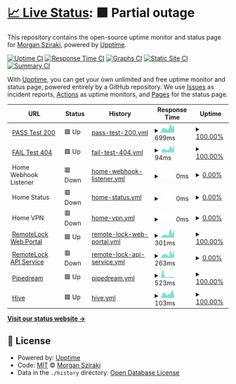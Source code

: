 # [📈 Live Status](https://morganism.dev): <!--live status--> **🟧 Partial outage**

This repository contains the open-source uptime monitor and status page for [Morgan Sziraki](git.morganism.dev), powered by [Upptime](https://github.com/upptime/upptime).

[![Uptime CI](https://github.com/morganism/upptime/workflows/Uptime%20CI/badge.svg)](https://github.com/morganism/upptime/actions?query=workflow%3A%22Uptime+CI%22)
[![Response Time CI](https://github.com/morganism/upptime/workflows/Response%20Time%20CI/badge.svg)](https://github.com/morganism/upptime/actions?query=workflow%3A%22Response+Time+CI%22)
[![Graphs CI](https://github.com/morganism/upptime/workflows/Graphs%20CI/badge.svg)](https://github.com/morganism/upptime/actions?query=workflow%3A%22Graphs+CI%22)
[![Static Site CI](https://github.com/morganism/upptime/workflows/Static%20Site%20CI/badge.svg)](https://github.com/morganism/upptime/actions?query=workflow%3A%22Static+Site+CI%22)
[![Summary CI](https://github.com/morganism/upptime/workflows/Summary%20CI/badge.svg)](https://github.com/morganism/upptime/actions?query=workflow%3A%22Summary+CI%22)

With [Upptime](https://upptime.js.org), you can get your own unlimited and free uptime monitor and status page, powered entirely by a GitHub repository. We use [Issues](https://github.com/morganism/upptime/issues) as incident reports, [Actions](https://github.com/morganism/upptime/actions) as uptime monitors, and [Pages](https://morganism.dev) for the status page.

<!--start: status pages-->
<!-- This summary is generated by Upptime (https://github.com/upptime/upptime) -->
<!-- Do not edit this manually, your changes will be overwritten -->
<!-- prettier-ignore -->
| URL | Status | History | Response Time | Uptime |
| --- | ------ | ------- | ------------- | ------ |
| <img alt="" src="https://icons.duckduckgo.com/ip3/git.morganism.dev.ico" height="13"> [PASS Test 200](https://git.morganism.dev/upptime) | 🟩 Up | [pass-test-200.yml](https://github.com/morganism/upptime/commits/HEAD/history/pass-test-200.yml) | <details><summary><img alt="Response time graph" src="./graphs/pass-test-200/response-time-week.png" height="20"> 699ms</summary><br><a href="https://git.morganism.dev/history/pass-test-200"><img alt="Response time 609" src="https://img.shields.io/endpoint?url=https%3A%2F%2Fraw.githubusercontent.com%2Fmorganism%2Fupptime%2FHEAD%2Fapi%2Fpass-test-200%2Fresponse-time.json"></a><br><a href="https://git.morganism.dev/history/pass-test-200"><img alt="24-hour response time 970" src="https://img.shields.io/endpoint?url=https%3A%2F%2Fraw.githubusercontent.com%2Fmorganism%2Fupptime%2FHEAD%2Fapi%2Fpass-test-200%2Fresponse-time-day.json"></a><br><a href="https://git.morganism.dev/history/pass-test-200"><img alt="7-day response time 699" src="https://img.shields.io/endpoint?url=https%3A%2F%2Fraw.githubusercontent.com%2Fmorganism%2Fupptime%2FHEAD%2Fapi%2Fpass-test-200%2Fresponse-time-week.json"></a><br><a href="https://git.morganism.dev/history/pass-test-200"><img alt="30-day response time 630" src="https://img.shields.io/endpoint?url=https%3A%2F%2Fraw.githubusercontent.com%2Fmorganism%2Fupptime%2FHEAD%2Fapi%2Fpass-test-200%2Fresponse-time-month.json"></a><br><a href="https://git.morganism.dev/history/pass-test-200"><img alt="1-year response time 609" src="https://img.shields.io/endpoint?url=https%3A%2F%2Fraw.githubusercontent.com%2Fmorganism%2Fupptime%2FHEAD%2Fapi%2Fpass-test-200%2Fresponse-time-year.json"></a></details> | <details><summary><a href="https://git.morganism.dev/history/pass-test-200">100.00%</a></summary><a href="https://git.morganism.dev/history/pass-test-200"><img alt="All-time uptime 100.00%" src="https://img.shields.io/endpoint?url=https%3A%2F%2Fraw.githubusercontent.com%2Fmorganism%2Fupptime%2FHEAD%2Fapi%2Fpass-test-200%2Fuptime.json"></a><br><a href="https://git.morganism.dev/history/pass-test-200"><img alt="24-hour uptime 100.00%" src="https://img.shields.io/endpoint?url=https%3A%2F%2Fraw.githubusercontent.com%2Fmorganism%2Fupptime%2FHEAD%2Fapi%2Fpass-test-200%2Fuptime-day.json"></a><br><a href="https://git.morganism.dev/history/pass-test-200"><img alt="7-day uptime 100.00%" src="https://img.shields.io/endpoint?url=https%3A%2F%2Fraw.githubusercontent.com%2Fmorganism%2Fupptime%2FHEAD%2Fapi%2Fpass-test-200%2Fuptime-week.json"></a><br><a href="https://git.morganism.dev/history/pass-test-200"><img alt="30-day uptime 100.00%" src="https://img.shields.io/endpoint?url=https%3A%2F%2Fraw.githubusercontent.com%2Fmorganism%2Fupptime%2FHEAD%2Fapi%2Fpass-test-200%2Fuptime-month.json"></a><br><a href="https://git.morganism.dev/history/pass-test-200"><img alt="1-year uptime 100.00%" src="https://img.shields.io/endpoint?url=https%3A%2F%2Fraw.githubusercontent.com%2Fmorganism%2Fupptime%2FHEAD%2Fapi%2Fpass-test-200%2Fuptime-year.json"></a></details>
| <img alt="" src="https://avatars.githubusercontent.com/u/1324390?s=48&v=4" height="13"> [FAIL Test 404](https://git.morganism.dev/morganism.dev/status) | 🟩 Up | [fail-test-404.yml](https://github.com/morganism/upptime/commits/HEAD/history/fail-test-404.yml) | <details><summary><img alt="Response time graph" src="./graphs/fail-test-404/response-time-week.png" height="20"> 94ms</summary><br><a href="https://git.morganism.dev/history/fail-test-404"><img alt="Response time 74" src="https://img.shields.io/endpoint?url=https%3A%2F%2Fraw.githubusercontent.com%2Fmorganism%2Fupptime%2FHEAD%2Fapi%2Ffail-test-404%2Fresponse-time.json"></a><br><a href="https://git.morganism.dev/history/fail-test-404"><img alt="24-hour response time 104" src="https://img.shields.io/endpoint?url=https%3A%2F%2Fraw.githubusercontent.com%2Fmorganism%2Fupptime%2FHEAD%2Fapi%2Ffail-test-404%2Fresponse-time-day.json"></a><br><a href="https://git.morganism.dev/history/fail-test-404"><img alt="7-day response time 94" src="https://img.shields.io/endpoint?url=https%3A%2F%2Fraw.githubusercontent.com%2Fmorganism%2Fupptime%2FHEAD%2Fapi%2Ffail-test-404%2Fresponse-time-week.json"></a><br><a href="https://git.morganism.dev/history/fail-test-404"><img alt="30-day response time 76" src="https://img.shields.io/endpoint?url=https%3A%2F%2Fraw.githubusercontent.com%2Fmorganism%2Fupptime%2FHEAD%2Fapi%2Ffail-test-404%2Fresponse-time-month.json"></a><br><a href="https://git.morganism.dev/history/fail-test-404"><img alt="1-year response time 74" src="https://img.shields.io/endpoint?url=https%3A%2F%2Fraw.githubusercontent.com%2Fmorganism%2Fupptime%2FHEAD%2Fapi%2Ffail-test-404%2Fresponse-time-year.json"></a></details> | <details><summary><a href="https://git.morganism.dev/history/fail-test-404">100.00%</a></summary><a href="https://git.morganism.dev/history/fail-test-404"><img alt="All-time uptime 99.84%" src="https://img.shields.io/endpoint?url=https%3A%2F%2Fraw.githubusercontent.com%2Fmorganism%2Fupptime%2FHEAD%2Fapi%2Ffail-test-404%2Fuptime.json"></a><br><a href="https://git.morganism.dev/history/fail-test-404"><img alt="24-hour uptime 100.00%" src="https://img.shields.io/endpoint?url=https%3A%2F%2Fraw.githubusercontent.com%2Fmorganism%2Fupptime%2FHEAD%2Fapi%2Ffail-test-404%2Fuptime-day.json"></a><br><a href="https://git.morganism.dev/history/fail-test-404"><img alt="7-day uptime 100.00%" src="https://img.shields.io/endpoint?url=https%3A%2F%2Fraw.githubusercontent.com%2Fmorganism%2Fupptime%2FHEAD%2Fapi%2Ffail-test-404%2Fuptime-week.json"></a><br><a href="https://git.morganism.dev/history/fail-test-404"><img alt="30-day uptime 100.00%" src="https://img.shields.io/endpoint?url=https%3A%2F%2Fraw.githubusercontent.com%2Fmorganism%2Fupptime%2FHEAD%2Fapi%2Ffail-test-404%2Fuptime-month.json"></a><br><a href="https://git.morganism.dev/history/fail-test-404"><img alt="1-year uptime 99.84%" src="https://img.shields.io/endpoint?url=https%3A%2F%2Fraw.githubusercontent.com%2Fmorganism%2Fupptime%2FHEAD%2Fapi%2Ffail-test-404%2Fuptime-year.json"></a></details>
| <img alt="" src="https://icons.duckduckgo.com/ip3/null.ico" height="13"> Home Webhook Listener | 🟥 Down | [home-webhook-listener.yml](https://github.com/morganism/upptime/commits/HEAD/history/home-webhook-listener.yml) | <details><summary><img alt="Response time graph" src="./graphs/home-webhook-listener/response-time-week.png" height="20"> 0ms</summary><br><a href="https://git.morganism.dev/history/home-webhook-listener"><img alt="Response time 0" src="https://img.shields.io/endpoint?url=https%3A%2F%2Fraw.githubusercontent.com%2Fmorganism%2Fupptime%2FHEAD%2Fapi%2Fhome-webhook-listener%2Fresponse-time.json"></a><br><a href="https://git.morganism.dev/history/home-webhook-listener"><img alt="24-hour response time 0" src="https://img.shields.io/endpoint?url=https%3A%2F%2Fraw.githubusercontent.com%2Fmorganism%2Fupptime%2FHEAD%2Fapi%2Fhome-webhook-listener%2Fresponse-time-day.json"></a><br><a href="https://git.morganism.dev/history/home-webhook-listener"><img alt="7-day response time 0" src="https://img.shields.io/endpoint?url=https%3A%2F%2Fraw.githubusercontent.com%2Fmorganism%2Fupptime%2FHEAD%2Fapi%2Fhome-webhook-listener%2Fresponse-time-week.json"></a><br><a href="https://git.morganism.dev/history/home-webhook-listener"><img alt="30-day response time 0" src="https://img.shields.io/endpoint?url=https%3A%2F%2Fraw.githubusercontent.com%2Fmorganism%2Fupptime%2FHEAD%2Fapi%2Fhome-webhook-listener%2Fresponse-time-month.json"></a><br><a href="https://git.morganism.dev/history/home-webhook-listener"><img alt="1-year response time 0" src="https://img.shields.io/endpoint?url=https%3A%2F%2Fraw.githubusercontent.com%2Fmorganism%2Fupptime%2FHEAD%2Fapi%2Fhome-webhook-listener%2Fresponse-time-year.json"></a></details> | <details><summary><a href="https://git.morganism.dev/history/home-webhook-listener">0.00%</a></summary><a href="https://git.morganism.dev/history/home-webhook-listener"><img alt="All-time uptime 0.00%" src="https://img.shields.io/endpoint?url=https%3A%2F%2Fraw.githubusercontent.com%2Fmorganism%2Fupptime%2FHEAD%2Fapi%2Fhome-webhook-listener%2Fuptime.json"></a><br><a href="https://git.morganism.dev/history/home-webhook-listener"><img alt="24-hour uptime 0.00%" src="https://img.shields.io/endpoint?url=https%3A%2F%2Fraw.githubusercontent.com%2Fmorganism%2Fupptime%2FHEAD%2Fapi%2Fhome-webhook-listener%2Fuptime-day.json"></a><br><a href="https://git.morganism.dev/history/home-webhook-listener"><img alt="7-day uptime 0.00%" src="https://img.shields.io/endpoint?url=https%3A%2F%2Fraw.githubusercontent.com%2Fmorganism%2Fupptime%2FHEAD%2Fapi%2Fhome-webhook-listener%2Fuptime-week.json"></a><br><a href="https://git.morganism.dev/history/home-webhook-listener"><img alt="30-day uptime 1.38%" src="https://img.shields.io/endpoint?url=https%3A%2F%2Fraw.githubusercontent.com%2Fmorganism%2Fupptime%2FHEAD%2Fapi%2Fhome-webhook-listener%2Fuptime-month.json"></a><br><a href="https://git.morganism.dev/history/home-webhook-listener"><img alt="1-year uptime 0.00%" src="https://img.shields.io/endpoint?url=https%3A%2F%2Fraw.githubusercontent.com%2Fmorganism%2Fupptime%2FHEAD%2Fapi%2Fhome-webhook-listener%2Fuptime-year.json"></a></details>
| <img alt="" src="https://icons.duckduckgo.com/ip3/null.ico" height="13"> Home Status | 🟥 Down | [home-status.yml](https://github.com/morganism/upptime/commits/HEAD/history/home-status.yml) | <details><summary><img alt="Response time graph" src="./graphs/home-status/response-time-week.png" height="20"> 0ms</summary><br><a href="https://git.morganism.dev/history/home-status"><img alt="Response time 0" src="https://img.shields.io/endpoint?url=https%3A%2F%2Fraw.githubusercontent.com%2Fmorganism%2Fupptime%2FHEAD%2Fapi%2Fhome-status%2Fresponse-time.json"></a><br><a href="https://git.morganism.dev/history/home-status"><img alt="24-hour response time 0" src="https://img.shields.io/endpoint?url=https%3A%2F%2Fraw.githubusercontent.com%2Fmorganism%2Fupptime%2FHEAD%2Fapi%2Fhome-status%2Fresponse-time-day.json"></a><br><a href="https://git.morganism.dev/history/home-status"><img alt="7-day response time 0" src="https://img.shields.io/endpoint?url=https%3A%2F%2Fraw.githubusercontent.com%2Fmorganism%2Fupptime%2FHEAD%2Fapi%2Fhome-status%2Fresponse-time-week.json"></a><br><a href="https://git.morganism.dev/history/home-status"><img alt="30-day response time 0" src="https://img.shields.io/endpoint?url=https%3A%2F%2Fraw.githubusercontent.com%2Fmorganism%2Fupptime%2FHEAD%2Fapi%2Fhome-status%2Fresponse-time-month.json"></a><br><a href="https://git.morganism.dev/history/home-status"><img alt="1-year response time 0" src="https://img.shields.io/endpoint?url=https%3A%2F%2Fraw.githubusercontent.com%2Fmorganism%2Fupptime%2FHEAD%2Fapi%2Fhome-status%2Fresponse-time-year.json"></a></details> | <details><summary><a href="https://git.morganism.dev/history/home-status">0.00%</a></summary><a href="https://git.morganism.dev/history/home-status"><img alt="All-time uptime 0.00%" src="https://img.shields.io/endpoint?url=https%3A%2F%2Fraw.githubusercontent.com%2Fmorganism%2Fupptime%2FHEAD%2Fapi%2Fhome-status%2Fuptime.json"></a><br><a href="https://git.morganism.dev/history/home-status"><img alt="24-hour uptime 0.00%" src="https://img.shields.io/endpoint?url=https%3A%2F%2Fraw.githubusercontent.com%2Fmorganism%2Fupptime%2FHEAD%2Fapi%2Fhome-status%2Fuptime-day.json"></a><br><a href="https://git.morganism.dev/history/home-status"><img alt="7-day uptime 0.00%" src="https://img.shields.io/endpoint?url=https%3A%2F%2Fraw.githubusercontent.com%2Fmorganism%2Fupptime%2FHEAD%2Fapi%2Fhome-status%2Fuptime-week.json"></a><br><a href="https://git.morganism.dev/history/home-status"><img alt="30-day uptime 1.38%" src="https://img.shields.io/endpoint?url=https%3A%2F%2Fraw.githubusercontent.com%2Fmorganism%2Fupptime%2FHEAD%2Fapi%2Fhome-status%2Fuptime-month.json"></a><br><a href="https://git.morganism.dev/history/home-status"><img alt="1-year uptime 0.00%" src="https://img.shields.io/endpoint?url=https%3A%2F%2Fraw.githubusercontent.com%2Fmorganism%2Fupptime%2FHEAD%2Fapi%2Fhome-status%2Fuptime-year.json"></a></details>
| <img alt="" src="https://icons.duckduckgo.com/ip3/null.ico" height="13"> Home VPN | 🟥 Down | [home-vpn.yml](https://github.com/morganism/upptime/commits/HEAD/history/home-vpn.yml) | <details><summary><img alt="Response time graph" src="./graphs/home-vpn/response-time-week.png" height="20"> 0ms</summary><br><a href="https://git.morganism.dev/history/home-vpn"><img alt="Response time 0" src="https://img.shields.io/endpoint?url=https%3A%2F%2Fraw.githubusercontent.com%2Fmorganism%2Fupptime%2FHEAD%2Fapi%2Fhome-vpn%2Fresponse-time.json"></a><br><a href="https://git.morganism.dev/history/home-vpn"><img alt="24-hour response time 0" src="https://img.shields.io/endpoint?url=https%3A%2F%2Fraw.githubusercontent.com%2Fmorganism%2Fupptime%2FHEAD%2Fapi%2Fhome-vpn%2Fresponse-time-day.json"></a><br><a href="https://git.morganism.dev/history/home-vpn"><img alt="7-day response time 0" src="https://img.shields.io/endpoint?url=https%3A%2F%2Fraw.githubusercontent.com%2Fmorganism%2Fupptime%2FHEAD%2Fapi%2Fhome-vpn%2Fresponse-time-week.json"></a><br><a href="https://git.morganism.dev/history/home-vpn"><img alt="30-day response time 0" src="https://img.shields.io/endpoint?url=https%3A%2F%2Fraw.githubusercontent.com%2Fmorganism%2Fupptime%2FHEAD%2Fapi%2Fhome-vpn%2Fresponse-time-month.json"></a><br><a href="https://git.morganism.dev/history/home-vpn"><img alt="1-year response time 0" src="https://img.shields.io/endpoint?url=https%3A%2F%2Fraw.githubusercontent.com%2Fmorganism%2Fupptime%2FHEAD%2Fapi%2Fhome-vpn%2Fresponse-time-year.json"></a></details> | <details><summary><a href="https://git.morganism.dev/history/home-vpn">0.00%</a></summary><a href="https://git.morganism.dev/history/home-vpn"><img alt="All-time uptime 0.00%" src="https://img.shields.io/endpoint?url=https%3A%2F%2Fraw.githubusercontent.com%2Fmorganism%2Fupptime%2FHEAD%2Fapi%2Fhome-vpn%2Fuptime.json"></a><br><a href="https://git.morganism.dev/history/home-vpn"><img alt="24-hour uptime 0.00%" src="https://img.shields.io/endpoint?url=https%3A%2F%2Fraw.githubusercontent.com%2Fmorganism%2Fupptime%2FHEAD%2Fapi%2Fhome-vpn%2Fuptime-day.json"></a><br><a href="https://git.morganism.dev/history/home-vpn"><img alt="7-day uptime 0.00%" src="https://img.shields.io/endpoint?url=https%3A%2F%2Fraw.githubusercontent.com%2Fmorganism%2Fupptime%2FHEAD%2Fapi%2Fhome-vpn%2Fuptime-week.json"></a><br><a href="https://git.morganism.dev/history/home-vpn"><img alt="30-day uptime 1.38%" src="https://img.shields.io/endpoint?url=https%3A%2F%2Fraw.githubusercontent.com%2Fmorganism%2Fupptime%2FHEAD%2Fapi%2Fhome-vpn%2Fuptime-month.json"></a><br><a href="https://git.morganism.dev/history/home-vpn"><img alt="1-year uptime 0.00%" src="https://img.shields.io/endpoint?url=https%3A%2F%2Fraw.githubusercontent.com%2Fmorganism%2Fupptime%2FHEAD%2Fapi%2Fhome-vpn%2Fuptime-year.json"></a></details>
| <img alt="" src="https://icons.duckduckgo.com/ip3/smartlock.devicewebmanager.com.ico" height="13"> [RemoteLock Web Portal](https://smartlock.devicewebmanager.com/) | 🟩 Up | [remote-lock-web-portal.yml](https://github.com/morganism/upptime/commits/HEAD/history/remote-lock-web-portal.yml) | <details><summary><img alt="Response time graph" src="./graphs/remote-lock-web-portal/response-time-week.png" height="20"> 301ms</summary><br><a href="https://git.morganism.dev/history/remote-lock-web-portal"><img alt="Response time 222" src="https://img.shields.io/endpoint?url=https%3A%2F%2Fraw.githubusercontent.com%2Fmorganism%2Fupptime%2FHEAD%2Fapi%2Fremote-lock-web-portal%2Fresponse-time.json"></a><br><a href="https://git.morganism.dev/history/remote-lock-web-portal"><img alt="24-hour response time 377" src="https://img.shields.io/endpoint?url=https%3A%2F%2Fraw.githubusercontent.com%2Fmorganism%2Fupptime%2FHEAD%2Fapi%2Fremote-lock-web-portal%2Fresponse-time-day.json"></a><br><a href="https://git.morganism.dev/history/remote-lock-web-portal"><img alt="7-day response time 301" src="https://img.shields.io/endpoint?url=https%3A%2F%2Fraw.githubusercontent.com%2Fmorganism%2Fupptime%2FHEAD%2Fapi%2Fremote-lock-web-portal%2Fresponse-time-week.json"></a><br><a href="https://git.morganism.dev/history/remote-lock-web-portal"><img alt="30-day response time 233" src="https://img.shields.io/endpoint?url=https%3A%2F%2Fraw.githubusercontent.com%2Fmorganism%2Fupptime%2FHEAD%2Fapi%2Fremote-lock-web-portal%2Fresponse-time-month.json"></a><br><a href="https://git.morganism.dev/history/remote-lock-web-portal"><img alt="1-year response time 222" src="https://img.shields.io/endpoint?url=https%3A%2F%2Fraw.githubusercontent.com%2Fmorganism%2Fupptime%2FHEAD%2Fapi%2Fremote-lock-web-portal%2Fresponse-time-year.json"></a></details> | <details><summary><a href="https://git.morganism.dev/history/remote-lock-web-portal">100.00%</a></summary><a href="https://git.morganism.dev/history/remote-lock-web-portal"><img alt="All-time uptime 100.00%" src="https://img.shields.io/endpoint?url=https%3A%2F%2Fraw.githubusercontent.com%2Fmorganism%2Fupptime%2FHEAD%2Fapi%2Fremote-lock-web-portal%2Fuptime.json"></a><br><a href="https://git.morganism.dev/history/remote-lock-web-portal"><img alt="24-hour uptime 100.00%" src="https://img.shields.io/endpoint?url=https%3A%2F%2Fraw.githubusercontent.com%2Fmorganism%2Fupptime%2FHEAD%2Fapi%2Fremote-lock-web-portal%2Fuptime-day.json"></a><br><a href="https://git.morganism.dev/history/remote-lock-web-portal"><img alt="7-day uptime 100.00%" src="https://img.shields.io/endpoint?url=https%3A%2F%2Fraw.githubusercontent.com%2Fmorganism%2Fupptime%2FHEAD%2Fapi%2Fremote-lock-web-portal%2Fuptime-week.json"></a><br><a href="https://git.morganism.dev/history/remote-lock-web-portal"><img alt="30-day uptime 100.00%" src="https://img.shields.io/endpoint?url=https%3A%2F%2Fraw.githubusercontent.com%2Fmorganism%2Fupptime%2FHEAD%2Fapi%2Fremote-lock-web-portal%2Fuptime-month.json"></a><br><a href="https://git.morganism.dev/history/remote-lock-web-portal"><img alt="1-year uptime 100.00%" src="https://img.shields.io/endpoint?url=https%3A%2F%2Fraw.githubusercontent.com%2Fmorganism%2Fupptime%2FHEAD%2Fapi%2Fremote-lock-web-portal%2Fuptime-year.json"></a></details>
| <img alt="" src="https://icons.duckduckgo.com/ip3/api.remotelock.com.ico" height="13"> [RemoteLock API Service](https://api.remotelock.com) | 🟥 Down | [remote-lock-api-service.yml](https://github.com/morganism/upptime/commits/HEAD/history/remote-lock-api-service.yml) | <details><summary><img alt="Response time graph" src="./graphs/remote-lock-api-service/response-time-week.png" height="20"> 263ms</summary><br><a href="https://git.morganism.dev/history/remote-lock-api-service"><img alt="Response time 193" src="https://img.shields.io/endpoint?url=https%3A%2F%2Fraw.githubusercontent.com%2Fmorganism%2Fupptime%2FHEAD%2Fapi%2Fremote-lock-api-service%2Fresponse-time.json"></a><br><a href="https://git.morganism.dev/history/remote-lock-api-service"><img alt="24-hour response time 272" src="https://img.shields.io/endpoint?url=https%3A%2F%2Fraw.githubusercontent.com%2Fmorganism%2Fupptime%2FHEAD%2Fapi%2Fremote-lock-api-service%2Fresponse-time-day.json"></a><br><a href="https://git.morganism.dev/history/remote-lock-api-service"><img alt="7-day response time 263" src="https://img.shields.io/endpoint?url=https%3A%2F%2Fraw.githubusercontent.com%2Fmorganism%2Fupptime%2FHEAD%2Fapi%2Fremote-lock-api-service%2Fresponse-time-week.json"></a><br><a href="https://git.morganism.dev/history/remote-lock-api-service"><img alt="30-day response time 200" src="https://img.shields.io/endpoint?url=https%3A%2F%2Fraw.githubusercontent.com%2Fmorganism%2Fupptime%2FHEAD%2Fapi%2Fremote-lock-api-service%2Fresponse-time-month.json"></a><br><a href="https://git.morganism.dev/history/remote-lock-api-service"><img alt="1-year response time 193" src="https://img.shields.io/endpoint?url=https%3A%2F%2Fraw.githubusercontent.com%2Fmorganism%2Fupptime%2FHEAD%2Fapi%2Fremote-lock-api-service%2Fresponse-time-year.json"></a></details> | <details><summary><a href="https://git.morganism.dev/history/remote-lock-api-service">0.00%</a></summary><a href="https://git.morganism.dev/history/remote-lock-api-service"><img alt="All-time uptime 0.00%" src="https://img.shields.io/endpoint?url=https%3A%2F%2Fraw.githubusercontent.com%2Fmorganism%2Fupptime%2FHEAD%2Fapi%2Fremote-lock-api-service%2Fuptime.json"></a><br><a href="https://git.morganism.dev/history/remote-lock-api-service"><img alt="24-hour uptime 0.00%" src="https://img.shields.io/endpoint?url=https%3A%2F%2Fraw.githubusercontent.com%2Fmorganism%2Fupptime%2FHEAD%2Fapi%2Fremote-lock-api-service%2Fuptime-day.json"></a><br><a href="https://git.morganism.dev/history/remote-lock-api-service"><img alt="7-day uptime 0.00%" src="https://img.shields.io/endpoint?url=https%3A%2F%2Fraw.githubusercontent.com%2Fmorganism%2Fupptime%2FHEAD%2Fapi%2Fremote-lock-api-service%2Fuptime-week.json"></a><br><a href="https://git.morganism.dev/history/remote-lock-api-service"><img alt="30-day uptime 1.38%" src="https://img.shields.io/endpoint?url=https%3A%2F%2Fraw.githubusercontent.com%2Fmorganism%2Fupptime%2FHEAD%2Fapi%2Fremote-lock-api-service%2Fuptime-month.json"></a><br><a href="https://git.morganism.dev/history/remote-lock-api-service"><img alt="1-year uptime 0.00%" src="https://img.shields.io/endpoint?url=https%3A%2F%2Fraw.githubusercontent.com%2Fmorganism%2Fupptime%2FHEAD%2Fapi%2Fremote-lock-api-service%2Fuptime-year.json"></a></details>
| <img alt="" src="https://icons.duckduckgo.com/ip3/status.pipedream.com.ico" height="13"> [Pipedream](https://status.pipedream.com/) | 🟩 Up | [pipedream.yml](https://github.com/morganism/upptime/commits/HEAD/history/pipedream.yml) | <details><summary><img alt="Response time graph" src="./graphs/pipedream/response-time-week.png" height="20"> 523ms</summary><br><a href="https://git.morganism.dev/history/pipedream"><img alt="Response time 1018" src="https://img.shields.io/endpoint?url=https%3A%2F%2Fraw.githubusercontent.com%2Fmorganism%2Fupptime%2FHEAD%2Fapi%2Fpipedream%2Fresponse-time.json"></a><br><a href="https://git.morganism.dev/history/pipedream"><img alt="24-hour response time 496" src="https://img.shields.io/endpoint?url=https%3A%2F%2Fraw.githubusercontent.com%2Fmorganism%2Fupptime%2FHEAD%2Fapi%2Fpipedream%2Fresponse-time-day.json"></a><br><a href="https://git.morganism.dev/history/pipedream"><img alt="7-day response time 523" src="https://img.shields.io/endpoint?url=https%3A%2F%2Fraw.githubusercontent.com%2Fmorganism%2Fupptime%2FHEAD%2Fapi%2Fpipedream%2Fresponse-time-week.json"></a><br><a href="https://git.morganism.dev/history/pipedream"><img alt="30-day response time 654" src="https://img.shields.io/endpoint?url=https%3A%2F%2Fraw.githubusercontent.com%2Fmorganism%2Fupptime%2FHEAD%2Fapi%2Fpipedream%2Fresponse-time-month.json"></a><br><a href="https://git.morganism.dev/history/pipedream"><img alt="1-year response time 1018" src="https://img.shields.io/endpoint?url=https%3A%2F%2Fraw.githubusercontent.com%2Fmorganism%2Fupptime%2FHEAD%2Fapi%2Fpipedream%2Fresponse-time-year.json"></a></details> | <details><summary><a href="https://git.morganism.dev/history/pipedream">100.00%</a></summary><a href="https://git.morganism.dev/history/pipedream"><img alt="All-time uptime 100.00%" src="https://img.shields.io/endpoint?url=https%3A%2F%2Fraw.githubusercontent.com%2Fmorganism%2Fupptime%2FHEAD%2Fapi%2Fpipedream%2Fuptime.json"></a><br><a href="https://git.morganism.dev/history/pipedream"><img alt="24-hour uptime 100.00%" src="https://img.shields.io/endpoint?url=https%3A%2F%2Fraw.githubusercontent.com%2Fmorganism%2Fupptime%2FHEAD%2Fapi%2Fpipedream%2Fuptime-day.json"></a><br><a href="https://git.morganism.dev/history/pipedream"><img alt="7-day uptime 100.00%" src="https://img.shields.io/endpoint?url=https%3A%2F%2Fraw.githubusercontent.com%2Fmorganism%2Fupptime%2FHEAD%2Fapi%2Fpipedream%2Fuptime-week.json"></a><br><a href="https://git.morganism.dev/history/pipedream"><img alt="30-day uptime 100.00%" src="https://img.shields.io/endpoint?url=https%3A%2F%2Fraw.githubusercontent.com%2Fmorganism%2Fupptime%2FHEAD%2Fapi%2Fpipedream%2Fuptime-month.json"></a><br><a href="https://git.morganism.dev/history/pipedream"><img alt="1-year uptime 100.00%" src="https://img.shields.io/endpoint?url=https%3A%2F%2Fraw.githubusercontent.com%2Fmorganism%2Fupptime%2FHEAD%2Fapi%2Fpipedream%2Fuptime-year.json"></a></details>
| <img alt="" src="https://icons.duckduckgo.com/ip3/status.hivehome.com.ico" height="13"> [Hive](https://status.hivehome.com) | 🟩 Up | [hive.yml](https://github.com/morganism/upptime/commits/HEAD/history/hive.yml) | <details><summary><img alt="Response time graph" src="./graphs/hive/response-time-week.png" height="20"> 103ms</summary><br><a href="https://git.morganism.dev/history/hive"><img alt="Response time 128" src="https://img.shields.io/endpoint?url=https%3A%2F%2Fraw.githubusercontent.com%2Fmorganism%2Fupptime%2FHEAD%2Fapi%2Fhive%2Fresponse-time.json"></a><br><a href="https://git.morganism.dev/history/hive"><img alt="24-hour response time 130" src="https://img.shields.io/endpoint?url=https%3A%2F%2Fraw.githubusercontent.com%2Fmorganism%2Fupptime%2FHEAD%2Fapi%2Fhive%2Fresponse-time-day.json"></a><br><a href="https://git.morganism.dev/history/hive"><img alt="7-day response time 103" src="https://img.shields.io/endpoint?url=https%3A%2F%2Fraw.githubusercontent.com%2Fmorganism%2Fupptime%2FHEAD%2Fapi%2Fhive%2Fresponse-time-week.json"></a><br><a href="https://git.morganism.dev/history/hive"><img alt="30-day response time 122" src="https://img.shields.io/endpoint?url=https%3A%2F%2Fraw.githubusercontent.com%2Fmorganism%2Fupptime%2FHEAD%2Fapi%2Fhive%2Fresponse-time-month.json"></a><br><a href="https://git.morganism.dev/history/hive"><img alt="1-year response time 128" src="https://img.shields.io/endpoint?url=https%3A%2F%2Fraw.githubusercontent.com%2Fmorganism%2Fupptime%2FHEAD%2Fapi%2Fhive%2Fresponse-time-year.json"></a></details> | <details><summary><a href="https://git.morganism.dev/history/hive">100.00%</a></summary><a href="https://git.morganism.dev/history/hive"><img alt="All-time uptime 100.00%" src="https://img.shields.io/endpoint?url=https%3A%2F%2Fraw.githubusercontent.com%2Fmorganism%2Fupptime%2FHEAD%2Fapi%2Fhive%2Fuptime.json"></a><br><a href="https://git.morganism.dev/history/hive"><img alt="24-hour uptime 100.00%" src="https://img.shields.io/endpoint?url=https%3A%2F%2Fraw.githubusercontent.com%2Fmorganism%2Fupptime%2FHEAD%2Fapi%2Fhive%2Fuptime-day.json"></a><br><a href="https://git.morganism.dev/history/hive"><img alt="7-day uptime 100.00%" src="https://img.shields.io/endpoint?url=https%3A%2F%2Fraw.githubusercontent.com%2Fmorganism%2Fupptime%2FHEAD%2Fapi%2Fhive%2Fuptime-week.json"></a><br><a href="https://git.morganism.dev/history/hive"><img alt="30-day uptime 100.00%" src="https://img.shields.io/endpoint?url=https%3A%2F%2Fraw.githubusercontent.com%2Fmorganism%2Fupptime%2FHEAD%2Fapi%2Fhive%2Fuptime-month.json"></a><br><a href="https://git.morganism.dev/history/hive"><img alt="1-year uptime 100.00%" src="https://img.shields.io/endpoint?url=https%3A%2F%2Fraw.githubusercontent.com%2Fmorganism%2Fupptime%2FHEAD%2Fapi%2Fhive%2Fuptime-year.json"></a></details>

<!--end: status pages-->

[**Visit our status website →**](https://morganism.dev)

## 📄 License

- Powered by: [Upptime](https://github.com/upptime/upptime)
- Code: [MIT](./LICENSE) © [Morgan Sziraki](git.morganism.dev)
- Data in the `./history` directory: [Open Database License](https://opendatacommons.org/licenses/odbl/1-0/)
